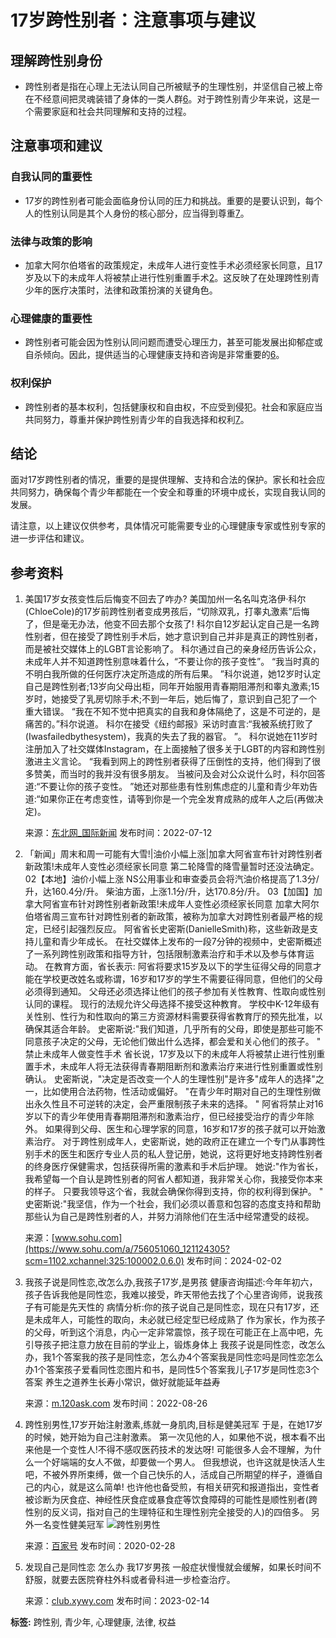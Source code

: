 # 17岁跨性别者：注意事项与建议

## 理解跨性别身份

-   跨性别者是指在心理上无法认同自己所被赋予的生理性别，并坚信自己被上帝在不经意间把灵魂装错了身体的一类人群[6](http://xlzx.hust.edu.cn/info/1087/1174.htm)。对于跨性别青少年来说，这是一个需要家庭和社会共同理解和支持的过程。

## 注意事项和建议

### 自我认同的重要性

-   17岁的跨性别者可能会面临身份认同的压力和挑战。重要的是要认识到，每个人的性别认同是其个人身份的核心部分，应当得到尊重[7](https://www.163.com/dy/article/GA7F4O980545HJTT.html)。

### 法律与政策的影响

-   加拿大阿尔伯塔省的政策规定，未成年人进行变性手术必须经家长同意，且17岁及以下的未成年人将被禁止进行性别重置手术[2](https://www.sohu.com/a/756051060_121124305?scm=1102.xchannel:325:100002.0.6.0)。这反映了在处理跨性别青少年的医疗决策时，法律和政策扮演的关键角色。

### 心理健康的重要性

-   跨性别者可能会因为性别认同问题而遭受心理压力，甚至可能发展出抑郁症或自杀倾向。因此，提供适当的心理健康支持和咨询是非常重要的[6](http://xlzx.hust.edu.cn/info/1087/1174.htm)。

### 权利保护

-   跨性别者的基本权利，包括健康权和自由权，不应受到侵犯。社会和家庭应当共同努力，尊重并保护跨性别青少年的自我选择和权利[7](https://www.163.com/dy/article/GA7F4O980545HJTT.html)。

## 结论

面对17岁跨性别者的情况，重要的是提供理解、支持和合法的保护。家长和社会应共同努力，确保每个青少年都能在一个安全和尊重的环境中成长，实现自我认同的发展。

请注意，以上建议仅供参考，具体情况可能需要专业的心理健康专家或性别专家的进一步评估和建议。

## 参考资料

1.  美国17岁女孩变性后后悔变不回去了咋办?
    美国加州一名名叫克洛伊·科尔(ChloeCole)的17岁前跨性别者变成男孩后，“切除双乳，打睾丸激素”后悔了，但是毫无办法，他变不回去那个女孩了! 科尔自12岁起认定自己是一名跨性别者，但在接受了跨性别手术后，她才意识到自己并非是真正的跨性别者，而是被社交媒体上的LGBT言论影响了。 科尔通过自己的亲身经历告诉公众，未成年人并不知道跨性别意味着什么，“不要让你的孩子变性”。 “我当时真的不明白我所做的任何医疗决定所造成的所有后果。 ”科尔说道，她12岁时认定自己是跨性别者;13岁向父母出柜，同年开始服用青春期阻滞剂和睾丸激素;15岁时，她接受了乳房切除手术;不到一年后，她后悔了，意识到自己犯了一个重大错误。 “我在不知不觉中把真实的自我和身体隔绝了，这是不可逆的，是痛苦的。”科尔说道。 科尔在接受《纽约邮报》采访时直言:“我被系统打败了(Iwasfailedbythesystem)，我真的失去了我的器官。 ”。 科尔说她在11岁时注册加入了社交媒体Instagram，在上面接触了很多关于LGBT的内容和跨性别激进主义言论。 “我看到网上的跨性别者获得了压倒性的支持，他们得到了很多赞美，而当时的我并没有很多朋友。 当被问及会对公众说什么时，科尔回答道:“不要让你的孩子变性。 ”她还对那些患有性别焦虑症的儿童和青少年劝告道:“如果你正在考虑变性，请等到你是一个完全发育成熟的成年人之后(再做决定)。

    来源：[东北网\_国际新闻](http://international.dbw.cn/system/2022/07/12/058933389.shtml)
    发布时间：2022-07-12

2.  「新闻」周末和周一可能有大雪!|油价小幅上涨|加拿大阿省宣布针对跨性别者新政策!未成年人变性必须经家长同意
    第二轮降雪的降雪量暂时还没法确定。 02【本地】油价小幅上涨 NS公用事业和审查委员会将汽油价格提高了1.3分/升，达160.4分/升。 柴油方面，上涨1.1分/升，达170.8分/升。 03【加国】加拿大阿省宣布针对跨性别者新政策!未成年人变性必须经家长同意 加拿大阿尔伯塔省周三宣布针对跨性别者的新政策，被称为加拿大对跨性别者最严格的规定，已经引起强烈反应。 阿省省长史密斯(DanielleSmith)称，这些新政是支持儿童和青少年成长。 在社交媒体上发布的一段7分钟的视频中，史密斯概述了一系列跨性别政策和指导方针，包括限制激素治疗和手术以及参与体育运动。 在教育方面，省长表示: 阿省将要求15岁及以下的学生征得父母的同意才能在学校更改姓名或称谓，16岁和17岁的学生不需要征得同意，但他们的父母必须得到通知。 父母还必须选择让他们的孩子参加有关性教育、性取向或性别认同的课程。 现行的法规允许父母选择不接受这种教育。 学校中K-12年级有关性别、性行为和性取向的第三方资源材料需要获得省教育厅的预先批准，以确保其适合年龄。 史密斯说:"我们知道，几乎所有的父母，即使是那些可能不同意孩子决定的父母，无论他们做出什么选择，都会爱和关心他们的孩子。 " 禁止未成年人做变性手术 省长说，17岁及以下的未成年人将被禁止进行性别重置手术，未成年人将无法获得青春期阻断剂和激素治疗来进行性别重置或性别确认。 史密斯说，"决定是否改变一个人的生理性别"是许多"成年人的选择"之一，比如使用合法药物，性活动或偏好。 "在青少年时期对自己的生理性别做出永久性且不可逆转的决定，会严重限制孩子未来的选择。 " 阿省将禁止对16岁以下的青少年使用青春期阻滞剂和激素治疗，但已经接受治疗的青少年除外。 如果得到父母、医生和心理学家的同意，16岁和17岁的孩子就可以开始激素治疗。 对于跨性别成年人，史密斯说，她的政府正在建立一个专门从事跨性别手术的医生和医疗专业人员的私人登记册，她说，这将更好地支持跨性别者的终身医疗保健需求，包括获得所需的激素和手术后护理。 她说:"作为省长，我希望每一个自认是跨性别者的阿省人都知道，我非常关心你，我接受你本来的样子。 只要我领导这个省，我就会确保你得到支持，你的权利得到保护。 " 史密斯说:"我坚信，作为一个社会，我们必须以善意和包容的态度支持和帮助那些认为自己是跨性别者的人，并努力消除他们在生活中经常遭受的歧视。

    来源：[www.sohu.com](https://www.sohu.com/a/756051060_121124305?scm=1102.xchannel:325:100002.0.6.0)
    发布时间：2024-02-02

3.  我孩子说是同性恋,改怎么办,我孩子17岁,是男孩
    健康咨询描述:今年年初六，孩子告诉我他是同性恋，我难以接受，昨天带他去找了个心里咨询师，说我孩子有可能是先天性的 病情分析:你的孩子说自己是同性恋，现在只有17岁，还是未成年人，可能性的取向，未必就已经定型已经成熟了 作为家长，作为孩子的父母，听到这个消息，内心一定非常震惊，孩子现在可能正在上高中吧，先引导孩子把注意力放在目前的学业上，锻炼身体上 我孩子说是同性恋，改怎么办，我1个答案我的孩子是同性恋，怎么办4个答案我是同性恋吗是同性恋怎么办1个答案孩子爱看同性恋图片和书，是同性5个答案我儿子17岁是同性恋3个答案 养生之道养生长寿小常识，做好就能延年益寿

    来源：[m.120ask.com](https://m.120ask.com/askg/posts_detail/80263457)
    发布时间：2022-08-26

4.  跨性别男性,17岁开始注射激素,练就一身肌肉,目标是健美冠军
    于是，在她17岁的时候，她开始为自己注射激素。 第一次见他的人，如果他不说，根本看不出来他是一个变性人!不得不感叹医药技术的发达呀! 可能很多人会不理解，为什么一个好端端的女人不做，却要做一个男人。 但我想说，也许这就是快活人生吧，不被外界所束缚，做一个自己快乐的人，活成自己所期望的样子，遵循自己的内心，就是这么简单! 也许他也备受煎，有相关研究和报道指出，变性者被诊断为厌食症、神经性厌食症或暴食症等饮食障碍的可能性是顺性别者(跨性别的反义词，指对自己的生理特征和生理性别完全接受的人)的四倍多。 另外一名变性健美冠军
    ![跨性别男性](https://p0.ssl.qhimg.com/t012edf1fce5ac28541.png?size=400x553&phash=1094772275679029089)

    来源：[百家号](https://baijiahao.baidu.com/favicon.ico)
    发布时间：2020-02-28

5.  发现自己是同性恋 怎么办 我17岁男孩
    一般症状慢慢就会缓解，如果长时间不舒服，就要去医院脊柱外科或者骨科进一步检查治疗。

    来源：[club.xywy.com](http://club.xywy.com/favicon.ico)
    发布时间：2023-02-14

**标签:** 跨性别, 青少年, 心理健康, 法律, 权益
